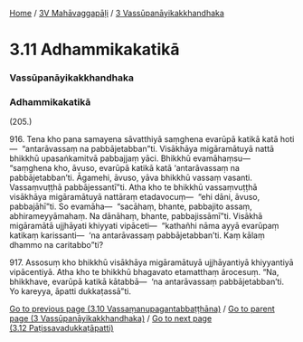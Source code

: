 
[Home](/) / [3V Mahāvaggapāḷi](../../3V.md) / [3 Vassūpanāyikakkhandhaka](../3.md)

# 3.11 Adhammikakatikā

### Vassūpanāyikakkhandhaka

### Adhammikakatikā

(205.)

916\. Tena kho pana samayena sāvatthiyā saṃghena evarūpā katikā katā hoti—  “antarāvassaṃ na pabbājetabban”ti. Visākhāya migāramātuyā nattā bhikkhū upasaṅkamitvā pabbajjaṃ yāci. Bhikkhū evamāhaṃsu—  “saṃghena kho, āvuso, evarūpā katikā katā ‘antarāvassaṃ na pabbājetabban’ti. Āgamehi, āvuso, yāva bhikkhū vassaṃ vasanti. Vassaṃvuṭṭhā pabbājessantī”ti. Atha kho te bhikkhū vassaṃvuṭṭhā visākhāya migāramātuyā nattāraṃ etadavocuṃ—  “ehi dāni, āvuso, pabbajāhī”ti. So evamāha—  “sacāhaṃ, bhante, pabbajito assaṃ, abhirameyyāmahaṃ. Na dānāhaṃ, bhante, pabbajissāmī”ti. Visākhā migāramātā ujjhāyati khiyyati vipāceti—  “kathañhi nāma ayyā evarūpaṃ katikaṃ karissanti—  ‘na antarāvassaṃ pabbājetabban’ti. Kaṃ kālaṃ dhammo na caritabbo”ti?

917\. Assosuṃ kho bhikkhū visākhāya migāramātuyā ujjhāyantiyā khiyyantiyā vipācentiyā. Atha kho te bhikkhū bhagavato etamatthaṃ ārocesuṃ. “Na, bhikkhave, evarūpā katikā kātabbā—  ‘na antarāvassaṃ pabbājetabban’ti. Yo kareyya, āpatti dukkaṭassā”ti.

[Go to previous page (3.10 Vassaṃanupagantabbaṭṭhāna)](3.10.md) / [Go to parent page (3 Vassūpanāyikakkhandhaka)](../3.md) / [Go to next page (3.12 Paṭissavadukkaṭāpatti)](3.12.md)



